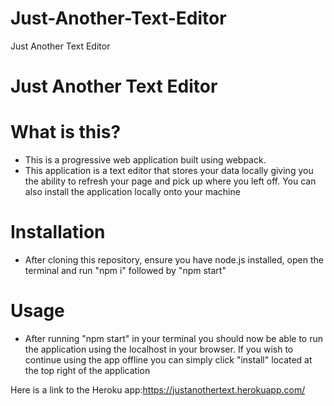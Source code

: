 # Just-Another-Text-Editor
Just Another Text Editor
# Just Another Text Editor

# What is this?
- This is a progressive web application built using webpack.
- This application is a text editor that stores your data locally giving you the ability to refresh your page and pick up where you left off. You can also install the application locally onto your machine 

# Installation
- After cloning this repository, ensure you have node.js installed, open the terminal and run "npm i" followed by "npm start"

# Usage
- After running "npm start" in your terminal you should now be able to run the application using the localhost in your browser. If you wish to continue using the app offline you can simply click "install" located at the top right of the application

Here is a link to the Heroku app:https://justanothertext.herokuapp.com/